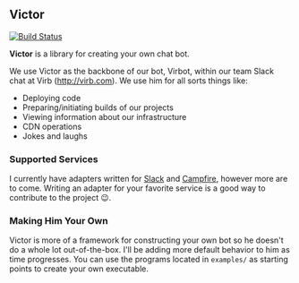 ## Victor

[![Build Status](https://travis-ci.org/brettbuddin/victor.png?branch=master)](https://travis-ci.org/brettbuddin/victor)

**Victor** is a library for creating your own chat bot.

We use Victor as the backbone of our bot, Virbot, within our team Slack chat at Virb (http://virb.com). We use him for all sorts things like:

- Deploying code
- Preparing/initiating builds of our projects
- Viewing information about our infrastructure
- CDN operations
- Jokes and laughs

### Supported Services

I currently have adapters written for [Slack](https://slack.com/) and [Campfire](https://campfirenow.com/), however more are to come. Writing an adapter for your favorite service is a good way to contribute to the project :wink:.

### Making Him Your Own

Victor is more of a framework for constructing your own bot so he doesn't do a whole lot out-of-the-box. I'll be adding more default behavior to him as time progresses. You can use the programs located in `examples/` as starting points to create your own executable.

